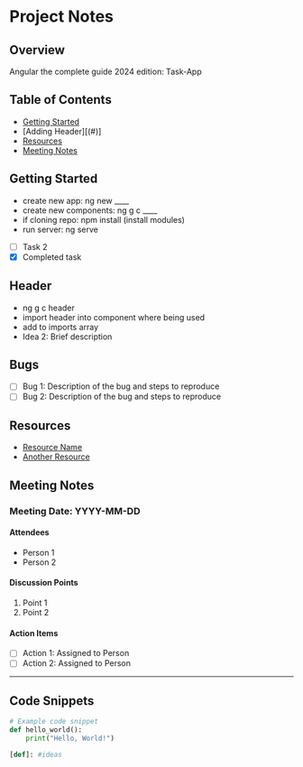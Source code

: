 # Project Notes

## Overview
Angular the complete guide 2024 edition: Task-App

## Table of Contents
- [Getting Started](#)
- [Adding Header][(#)]
- [Resources](#resources)
- [Meeting Notes](#meeting-notes)

## Getting Started
- create new app: ng new ____
- create new components: ng g c ____
- if cloning repo: npm install (install modules)
- run server: ng serve
- [ ] Task 2
- [x] Completed task

## Header
- ng g c header
- import header into component where being used
- add to imports array
- Idea 2: Brief description

## Bugs
- [ ] Bug 1: Description of the bug and steps to reproduce
- [ ] Bug 2: Description of the bug and steps to reproduce

## Resources
- [Resource Name](URL)
- [Another Resource](URL)

## Meeting Notes

### Meeting Date: YYYY-MM-DD
#### Attendees
- Person 1
- Person 2

#### Discussion Points
1. Point 1
2. Point 2

#### Action Items
- [ ] Action 1: Assigned to Person
- [ ] Action 2: Assigned to Person

---

## Code Snippets
```python
# Example code snippet
def hello_world():
    print("Hello, World!")

[def]: #ideas